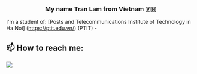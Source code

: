 <h3 align="center">My name Tran Lam from Vietnam 🇻🇳 </h3>

I'm a student of: [Posts and Telecommunications Institute of Technology in Ha Noi] (https://ptit.edu.vn/) (PTIT) -
## 📫 How to reach me:
![](https://www.facebook.com/people/Tr%E1%BA%A7n-Quang-L%C3%A2m/pfbid0S1yskNF1XKdGiawTx8emunUy8M54cKjsuuLoMxdo86pZVdpBgHxiKkq2Jhn8Pmsjl/)

